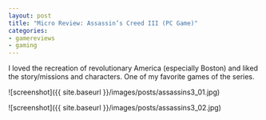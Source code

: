 ```yaml
---
layout: post
title: "Micro Review: Assassin’s Creed III (PC Game)"
categories:
- gamereviews
- gaming
---
```


I loved the recreation of revolutionary America (especially Boston) and liked the story/missions and characters. One of my favorite games of the series. 

![screenshot]({{ site.baseurl }}/images/posts/assassins3_01.jpg)

![screenshot]({{ site.baseurl }}/images/posts/assassins3_02.jpg)

